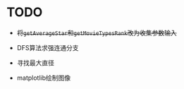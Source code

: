 # TODO

* ~~将`getAverageStar`和`getMovieTypesRank`改为收集参数输入~~

* DFS算法求强连通分支

* 寻找最大直径

* matplotlib绘制图像